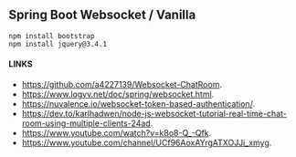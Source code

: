 ## Spring Boot Websocket / Vanilla 
 
```
npm install bootstrap
npm install jquery@3.4.1
```
  
#### LINKS  
* https://github.com/a4227139/Websocket-ChatRoom. 
* https://www.logvv.net/doc/spring/websocket.html. 
* https://nuvalence.io/websocket-token-based-authentication/. 
* https://dev.to/karlhadwen/node-js-websocket-tutorial-real-time-chat-room-using-multiple-clients-24ad. 
* https://www.youtube.com/watch?v=k8o8-Q_-Qfk. 
* https://www.youtube.com/channel/UCf96AoxAYrgATXOJJi_xmyg. 
